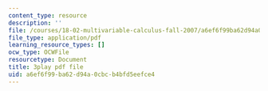 ```yaml
---
content_type: resource
description: ''
file: /courses/18-02-multivariable-calculus-fall-2007/a6ef6f99ba62d94a0cbcb4bfd5eefce4_PxCxlsl_YwY.pdf
file_type: application/pdf
learning_resource_types: []
ocw_type: OCWFile
resourcetype: Document
title: 3play pdf file
uid: a6ef6f99-ba62-d94a-0cbc-b4bfd5eefce4
---
```


